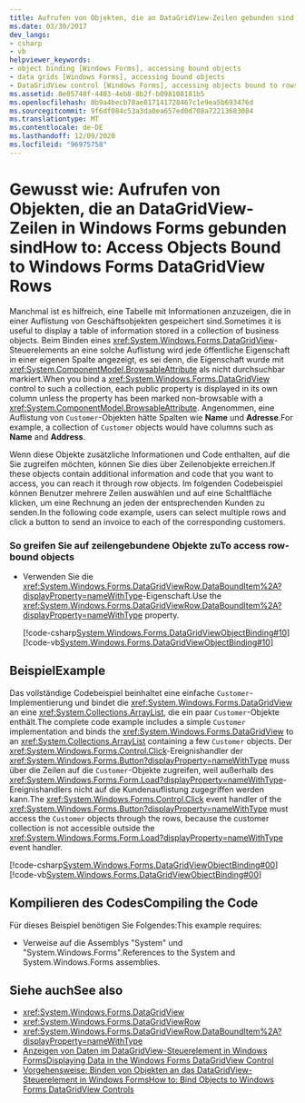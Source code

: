 ```yaml
---
title: Aufrufen von Objekten, die an DataGridView-Zeilen gebunden sind
ms.date: 03/30/2017
dev_langs:
- csharp
- vb
helpviewer_keywords:
- object binding [Windows Forms], accessing bound objects
- data grids [Windows Forms], accessing bound objects
- DataGridView control [Windows Forms], accessing objects bound to rows
ms.assetid: 0e05748f-4403-4eb8-8b2f-b098108181b5
ms.openlocfilehash: 0b9a4becb78ae817141728467c1e9ea5b693476d
ms.sourcegitcommit: 9f6df084c53a3da0ea657ed0d708a72213683084
ms.translationtype: MT
ms.contentlocale: de-DE
ms.lasthandoff: 12/09/2020
ms.locfileid: "96975758"
---
```

# <a name="how-to-access-objects-bound-to-windows-forms-datagridview-rows"></a><span data-ttu-id="1d712-102">Gewusst wie: Aufrufen von Objekten, die an DataGridView-Zeilen in Windows Forms gebunden sind</span><span class="sxs-lookup"><span data-stu-id="1d712-102">How to: Access Objects Bound to Windows Forms DataGridView Rows</span></span>
<span data-ttu-id="1d712-103">Manchmal ist es hilfreich, eine Tabelle mit Informationen anzuzeigen, die in einer Auflistung von Geschäftsobjekten gespeichert sind.</span><span class="sxs-lookup"><span data-stu-id="1d712-103">Sometimes it is useful to display a table of information stored in a collection of business objects.</span></span> <span data-ttu-id="1d712-104">Beim Binden eines <xref:System.Windows.Forms.DataGridView>-Steuerelements an eine solche Auflistung wird jede öffentliche Eigenschaft in einer eigenen Spalte angezeigt, es sei denn, die Eigenschaft wurde mit <xref:System.ComponentModel.BrowsableAttribute> als nicht durchsuchbar markiert.</span><span class="sxs-lookup"><span data-stu-id="1d712-104">When you bind a <xref:System.Windows.Forms.DataGridView> control to such a collection, each public property is displayed in its own column unless the property has been marked non-browsable with a <xref:System.ComponentModel.BrowsableAttribute>.</span></span> <span data-ttu-id="1d712-105">Angenommen, eine Auflistung von `Customer`-Objekten hätte Spalten wie **Name** und **Adresse**.</span><span class="sxs-lookup"><span data-stu-id="1d712-105">For example, a collection of `Customer` objects would have columns such as **Name** and **Address**.</span></span>  
  
 <span data-ttu-id="1d712-106">Wenn diese Objekte zusätzliche Informationen und Code enthalten, auf die Sie zugreifen möchten, können Sie dies über Zeilenobjekte erreichen.</span><span class="sxs-lookup"><span data-stu-id="1d712-106">If these objects contain additional information and code that you want to access, you can reach it through row objects.</span></span> <span data-ttu-id="1d712-107">Im folgenden Codebeispiel können Benutzer mehrere Zeilen auswählen und auf eine Schaltfläche klicken, um eine Rechnung an jeden der entsprechenden Kunden zu senden.</span><span class="sxs-lookup"><span data-stu-id="1d712-107">In the following code example, users can select multiple rows and click a button to send an invoice to each of the corresponding customers.</span></span>  
  
### <a name="to-access-row-bound-objects"></a><span data-ttu-id="1d712-108">So greifen Sie auf zeilengebundene Objekte zu</span><span class="sxs-lookup"><span data-stu-id="1d712-108">To access row-bound objects</span></span>  
  
- <span data-ttu-id="1d712-109">Verwenden Sie die <xref:System.Windows.Forms.DataGridViewRow.DataBoundItem%2A?displayProperty=nameWithType>-Eigenschaft.</span><span class="sxs-lookup"><span data-stu-id="1d712-109">Use the <xref:System.Windows.Forms.DataGridViewRow.DataBoundItem%2A?displayProperty=nameWithType> property.</span></span>  
  
     [!code-csharp[System.Windows.Forms.DataGridViewObjectBinding#10](~/samples/snippets/csharp/VS_Snippets_Winforms/System.Windows.Forms.DataGridViewObjectBinding/CS/datagridviewobjectbinding.cs#10)]
     [!code-vb[System.Windows.Forms.DataGridViewObjectBinding#10](~/samples/snippets/visualbasic/VS_Snippets_Winforms/System.Windows.Forms.DataGridViewObjectBinding/VB/datagridviewobjectbinding.vb#10)]  
  
## <a name="example"></a><span data-ttu-id="1d712-110">Beispiel</span><span class="sxs-lookup"><span data-stu-id="1d712-110">Example</span></span>  
 <span data-ttu-id="1d712-111">Das vollständige Codebeispiel beinhaltet eine einfache `Customer`-Implementierung und bindet die <xref:System.Windows.Forms.DataGridView> an eine <xref:System.Collections.ArrayList>, die ein paar `Customer`-Objekte enthält.</span><span class="sxs-lookup"><span data-stu-id="1d712-111">The complete code example includes a simple `Customer` implementation and binds the <xref:System.Windows.Forms.DataGridView> to an <xref:System.Collections.ArrayList> containing a few `Customer` objects.</span></span> <span data-ttu-id="1d712-112">Der <xref:System.Windows.Forms.Control.Click>-Ereignishandler der <xref:System.Windows.Forms.Button?displayProperty=nameWithType> muss über die Zeilen auf die `Customer`-Objekte zugreifen, weil außerhalb des <xref:System.Windows.Forms.Form.Load?displayProperty=nameWithType>-Ereignishandlers nicht auf die Kundenauflistung zugegriffen werden kann.</span><span class="sxs-lookup"><span data-stu-id="1d712-112">The <xref:System.Windows.Forms.Control.Click> event handler of the <xref:System.Windows.Forms.Button?displayProperty=nameWithType> must access the `Customer` objects through the rows, because the customer collection is not accessible outside the <xref:System.Windows.Forms.Form.Load?displayProperty=nameWithType> event handler.</span></span>  
  
 [!code-csharp[System.Windows.Forms.DataGridViewObjectBinding#00](~/samples/snippets/csharp/VS_Snippets_Winforms/System.Windows.Forms.DataGridViewObjectBinding/CS/datagridviewobjectbinding.cs#00)]
 [!code-vb[System.Windows.Forms.DataGridViewObjectBinding#00](~/samples/snippets/visualbasic/VS_Snippets_Winforms/System.Windows.Forms.DataGridViewObjectBinding/VB/datagridviewobjectbinding.vb#00)]  
  
## <a name="compiling-the-code"></a><span data-ttu-id="1d712-113">Kompilieren des Codes</span><span class="sxs-lookup"><span data-stu-id="1d712-113">Compiling the Code</span></span>  
 <span data-ttu-id="1d712-114">Für dieses Beispiel benötigen Sie Folgendes:</span><span class="sxs-lookup"><span data-stu-id="1d712-114">This example requires:</span></span>  
  
- <span data-ttu-id="1d712-115">Verweise auf die Assemblys "System" und "System.Windows.Forms".</span><span class="sxs-lookup"><span data-stu-id="1d712-115">References to the System and System.Windows.Forms assemblies.</span></span>  
  
## <a name="see-also"></a><span data-ttu-id="1d712-116">Siehe auch</span><span class="sxs-lookup"><span data-stu-id="1d712-116">See also</span></span>

- <xref:System.Windows.Forms.DataGridView>
- <xref:System.Windows.Forms.DataGridViewRow>
- <xref:System.Windows.Forms.DataGridViewRow.DataBoundItem%2A?displayProperty=nameWithType>
- [<span data-ttu-id="1d712-117">Anzeigen von Daten im DataGridView-Steuerelement in Windows Forms</span><span class="sxs-lookup"><span data-stu-id="1d712-117">Displaying Data in the Windows Forms DataGridView Control</span></span>](displaying-data-in-the-windows-forms-datagridview-control.md)
- [<span data-ttu-id="1d712-118">Vorgehensweise: Binden von Objekten an das DataGridView-Steuerelement in Windows Forms</span><span class="sxs-lookup"><span data-stu-id="1d712-118">How to: Bind Objects to Windows Forms DataGridView Controls</span></span>](how-to-bind-objects-to-windows-forms-datagridview-controls.md)
